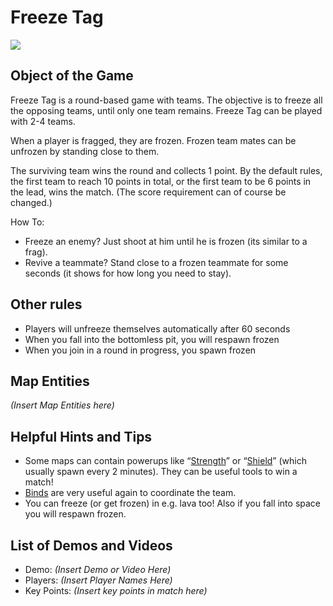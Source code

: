 Freeze Tag
==========

![](http://pics.nexuizninjaz.com/images/gdx5hm4yy93dab41bu.jpg)

Object of the Game
------------------

Freeze Tag is a round-based game with teams. The objective is to freeze all the opposing teams, until only one team remains. Freeze Tag can be played with 2-4 teams.

When a player is fragged, they are frozen. Frozen team mates can be unfrozen by standing close to them.

The surviving team wins the round and collects 1 point. By the default rules, the first team to reach 10 points in total, or the first team to be 6 points in the lead, wins the match. (The score requirement can of course be changed.)

How To:

- Freeze an enemy? Just shoot at him until he is frozen (its similar to a frag).
- Revive a teammate? Stand close to a frozen teammate for some seconds (it shows for how long you need to stay).

Other rules
-----------

* Players will unfreeze themselves automatically after 60 seconds
* When you fall into the bottomless pit, you will respawn frozen
* When you join in a round in progress, you spawn frozen

Map Entities
------------

_(Insert Map Entities here)_

Helpful Hints and Tips
----------------------

- Some maps can contain powerups like “[Strength](Powerups#strength)” or “[Shield](Powerups#shield)” (which usually 
spawn every 2 minutes). They can be useful tools to win a match!
- [Binds](Binds) are very useful again to coordinate the team.
- You can freeze (or get frozen) in e.g. lava too! Also if you fall into space you will respawn frozen.

List of Demos and Videos
------------------------

-   Demo: _(Insert Demo or Video Here)_
-   Players: _(Insert Player Names Here)_
-   Key Points: _(Insert key points in match here)_


